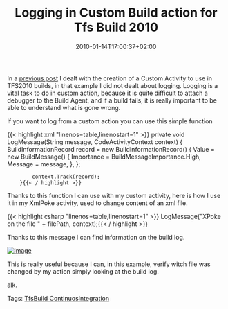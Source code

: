 ﻿---
title: "Logging in Custom Build action for Tfs Build 2010"
description: ""
date: 2010-01-14T17:00:37+02:00
draft: false
tags: [TfsBuild]
categories: [Team Foundation Server]
---
In a [previous post](http://www.codewrecks.com/blog/index.php/2009/12/07/custom-activities-in-tfs2010/) I dealt with the creation of a Custom Activity to use in TFS2010 builds, in that example I did not dealt about logging. Logging is a vital task to do in custom action, because it is quite difficult to attach a debugger to the Build Agent, and if a build fails, it is really important to be able to understand what is gone wrong.

If you want to log from a custom action you can use this simple function

{{< highlight xml "linenos=table,linenostart=1" >}}
 private void LogMessage(String message, CodeActivityContext context)
        {
           BuildInformationRecord<BuildMessage> record =
             new BuildInformationRecord<BuildMessage>()
             {
                 Value = new BuildMessage()
                    {
                        Importance = BuildMessageImportance.High,
                        Message = message,
                    },
             };

            context.Track(record);
        }{{< / highlight >}}

<!-- Code inserted with Steve Dunn's Windows Live Writer Code Formatter Plugin.  http://dunnhq.com -->

Thanks to this function I can use with my custom activity, here is how I use it in my XmlPoke activity, used to change content of an xml file.

{{< highlight csharp "linenos=table,linenostart=1" >}}
LogMessage("XPoke on the file " + filePath, context);{{< / highlight >}}

<!-- Code inserted with Steve Dunn's Windows Live Writer Code Formatter Plugin.  http://dunnhq.com -->

Thanks to this message I can find information on the build log.

[![image](http://www.codewrecks.com/blog/wp-content/uploads/2010/01/image_thumb10.png "image")](http://www.codewrecks.com/blog/wp-content/uploads/2010/01/image10.png)

This is really useful because I can, in this example, verify witch file was changed by my action simply looking at the build log.

alk.

Tags: [TfsBuild ContinuosIntegration](http://technorati.com/tag/TfsBuild%20ContinuosIntegration)
